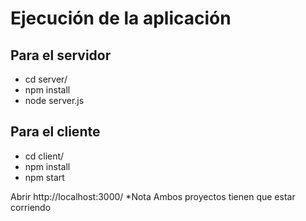 # Ejecución de la aplicación

## Para el servidor
- cd server/
- npm install
- node server.js

## Para el cliente
- cd client/
- npm install
- npm start

Abrir http://localhost:3000/
*Nota Ambos proyectos tienen que estar corriendo
